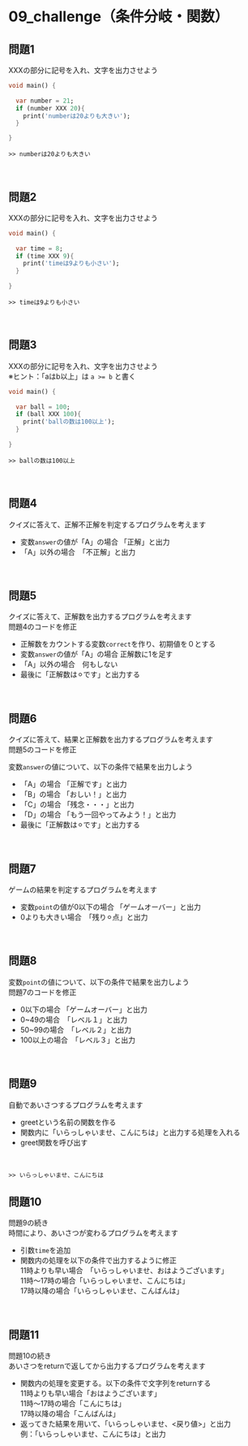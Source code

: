 # **09_challenge（条件分岐・関数）**

## **問題1**

XXXの部分に記号を入れ、文字を出力させよう  

```dart
void main() {
  
  var number = 21;
  if (number XXX 20){
    print('numberは20よりも大きい');
  }

}
```

```
>> numberは20よりも大きい
```


<br>

## **問題2**

XXXの部分に記号を入れ、文字を出力させよう 

```dart
void main() {
  
  var time = 8;
  if (time XXX 9){
    print('timeは9よりも小さい');
  }
  
}
```

```
>> timeは9よりも小さい
```


<br>

## **問題3**

XXXの部分に記号を入れ、文字を出力させよう  
※ヒント：「aはb以上」は `a >= b` と書く  


```dart
void main() {
  
  var ball = 100;
  if (ball XXX 100){
    print('ballの数は100以上');
  }
  
}
```

```
>> ballの数は100以上
```


<br>


## **問題4**

クイズに答えて、正解不正解を判定するプログラムを考えます

- 変数`answer`の値が「A」の場合 「正解」と出力
- 「A」以外の場合　「不正解」と出力

<br>

## **問題5**

クイズに答えて、正解数を出力するプログラムを考えます  
問題4のコードを修正  

- 正解数をカウントする変数`correct`を作り、初期値を０とする
- 変数`answer`の値が「A」の場合 正解数に1を足す
- 「A」以外の場合　何もしない
- 最後に「正解数は⚪︎です」と出力する

<br>

## **問題6**

クイズに答えて、結果と正解数を出力するプログラムを考えます    
問題5のコードを修正  

変数`answer`の値について、以下の条件で結果を出力しよう

- 「A」の場合 「正解です」と出力
- 「B」の場合 「おしい！」と出力
- 「C」の場合 「残念・・・」と出力
- 「D」の場合 「もう一回やってみよう！」と出力
- 最後に「正解数は⚪︎です」と出力する

<br>

## **問題7**

ゲームの結果を判定するプログラムを考えます

- 変数`point`の値が0以下の場合 「ゲームオーバー」と出力
- 0よりも大きい場合　「残り⚪︎点」と出力

<br>

## **問題8**

変数`point`の値について、以下の条件で結果を出力しよう    
問題7のコードを修正  

- 0以下の場合 「ゲームオーバー」と出力
- 0~49の場合　「レベル１」と出力
- 50~99の場合　「レベル２」と出力
- 100以上の場合　「レベル３」と出力

<br>

## **問題9**

自動であいさつするプログラムを考えます

- greetという名前の関数を作る
- 関数内に「いらっしゃいませ、こんにちは」と出力する処理を入れる
- greet関数を呼び出す

<br>

```
>> いらっしゃいませ、こんにちは
```

## **問題10**

問題9の続き  
時間により、あいさつが変わるプログラムを考えます

- 引数`time`を追加
- 関数内の処理を以下の条件で出力するように修正  
  11時よりも早い場合　「いらっしゃいませ、おはようございます」  
  11時〜17時の場合「いらっしゃいませ、こんにちは」  
  17時以降の場合「いらっしゃいませ、こんばんは」  

<br>

## **問題11**

問題10の続き  
あいさつをreturnで返してから出力するプログラムを考えます

- 関数内の処理を変更する。以下の条件で文字列をreturnする  
  11時よりも早い場合「おはようございます」  
  11時〜17時の場合「こんにちは」  
  17時以降の場合「こんばんは」  
- 返ってきた結果を用いて、「いらっしゃいませ、<戻り値>」と出力  
  例：「いらっしゃいませ、こんにちは」と出力

<br>
